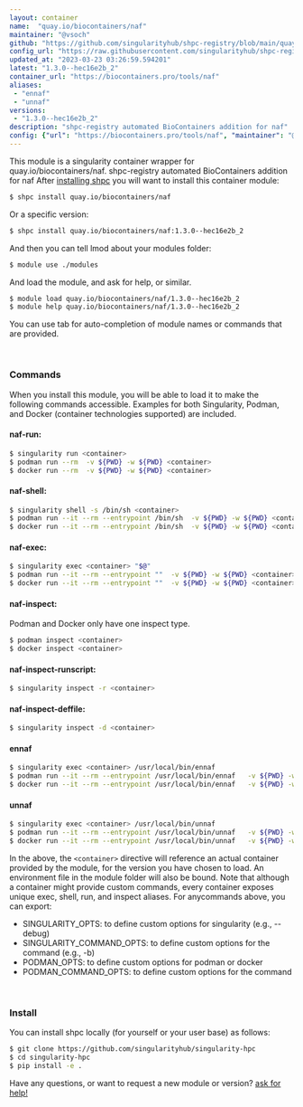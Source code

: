 ```yaml
---
layout: container
name:  "quay.io/biocontainers/naf"
maintainer: "@vsoch"
github: "https://github.com/singularityhub/shpc-registry/blob/main/quay.io/biocontainers/naf/container.yaml"
config_url: "https://raw.githubusercontent.com/singularityhub/shpc-registry/main/quay.io/biocontainers/naf/container.yaml"
updated_at: "2023-03-23 03:26:59.594201"
latest: "1.3.0--hec16e2b_2"
container_url: "https://biocontainers.pro/tools/naf"
aliases:
 - "ennaf"
 - "unnaf"
versions:
 - "1.3.0--hec16e2b_2"
description: "shpc-registry automated BioContainers addition for naf"
config: {"url": "https://biocontainers.pro/tools/naf", "maintainer": "@vsoch", "description": "shpc-registry automated BioContainers addition for naf", "latest": {"1.3.0--hec16e2b_2": "sha256:80fc33cd777cd2d54eea4e5fcf5742603c35b5b1443418b7e751e45b543ac436"}, "tags": {"1.3.0--hec16e2b_2": "sha256:80fc33cd777cd2d54eea4e5fcf5742603c35b5b1443418b7e751e45b543ac436"}, "docker": "quay.io/biocontainers/naf", "aliases": {"ennaf": "/usr/local/bin/ennaf", "unnaf": "/usr/local/bin/unnaf"}}
---
```


This module is a singularity container wrapper for quay.io/biocontainers/naf.
shpc-registry automated BioContainers addition for naf
After [installing shpc](#install) you will want to install this container module:


```bash
$ shpc install quay.io/biocontainers/naf
```

Or a specific version:

```bash
$ shpc install quay.io/biocontainers/naf:1.3.0--hec16e2b_2
```

And then you can tell lmod about your modules folder:

```bash
$ module use ./modules
```

And load the module, and ask for help, or similar.

```bash
$ module load quay.io/biocontainers/naf/1.3.0--hec16e2b_2
$ module help quay.io/biocontainers/naf/1.3.0--hec16e2b_2
```

You can use tab for auto-completion of module names or commands that are provided.

<br>

### Commands

When you install this module, you will be able to load it to make the following commands accessible.
Examples for both Singularity, Podman, and Docker (container technologies supported) are included.

#### naf-run:

```bash
$ singularity run <container>
$ podman run --rm  -v ${PWD} -w ${PWD} <container>
$ docker run --rm  -v ${PWD} -w ${PWD} <container>
```

#### naf-shell:

```bash
$ singularity shell -s /bin/sh <container>
$ podman run --it --rm --entrypoint /bin/sh  -v ${PWD} -w ${PWD} <container>
$ docker run --it --rm --entrypoint /bin/sh  -v ${PWD} -w ${PWD} <container>
```

#### naf-exec:

```bash
$ singularity exec <container> "$@"
$ podman run --it --rm --entrypoint ""  -v ${PWD} -w ${PWD} <container> "$@"
$ docker run --it --rm --entrypoint ""  -v ${PWD} -w ${PWD} <container> "$@"
```

#### naf-inspect:

Podman and Docker only have one inspect type.

```bash
$ podman inspect <container>
$ docker inspect <container>
```

#### naf-inspect-runscript:

```bash
$ singularity inspect -r <container>
```

#### naf-inspect-deffile:

```bash
$ singularity inspect -d <container>
```


#### ennaf

```bash
$ singularity exec <container> /usr/local/bin/ennaf
$ podman run --it --rm --entrypoint /usr/local/bin/ennaf   -v ${PWD} -w ${PWD} <container> -c " $@"
$ docker run --it --rm --entrypoint /usr/local/bin/ennaf   -v ${PWD} -w ${PWD} <container> -c " $@"
```


#### unnaf

```bash
$ singularity exec <container> /usr/local/bin/unnaf
$ podman run --it --rm --entrypoint /usr/local/bin/unnaf   -v ${PWD} -w ${PWD} <container> -c " $@"
$ docker run --it --rm --entrypoint /usr/local/bin/unnaf   -v ${PWD} -w ${PWD} <container> -c " $@"
```



In the above, the `<container>` directive will reference an actual container provided
by the module, for the version you have chosen to load. An environment file in the
module folder will also be bound. Note that although a container
might provide custom commands, every container exposes unique exec, shell, run, and
inspect aliases. For anycommands above, you can export:

 - SINGULARITY_OPTS: to define custom options for singularity (e.g., --debug)
 - SINGULARITY_COMMAND_OPTS: to define custom options for the command (e.g., -b)
 - PODMAN_OPTS: to define custom options for podman or docker
 - PODMAN_COMMAND_OPTS: to define custom options for the command

<br>

### Install

You can install shpc locally (for yourself or your user base) as follows:

```bash
$ git clone https://github.com/singularityhub/singularity-hpc
$ cd singularity-hpc
$ pip install -e .
```

Have any questions, or want to request a new module or version? [ask for help!](https://github.com/singularityhub/singularity-hpc/issues)